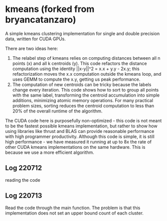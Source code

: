 kmeans (forked from bryancatanzaro)
======

A simple kmeans clustering implementation for single and
double precision data, written for CUDA GPUs.


There are two ideas here:

  1. The relabel step of kmeans relies on computing distances between
all n points (x) and all k centroids (y). This code refactors the distance
computation using the identity ||x-y||^2 = x.x + y.y - 2x.y; this
refactorization moves the x.x computation outside the kmeans loop, and
uses GEMM to compute the x.y, getting us peak performance. 
  2. The computation of new centroids can be tricky because the labels
change every iteration.  This code shows how to sort to group all points with
the same label, transforming the centroid accumulation into 
simple additions, minimizing atomic memory operations.  For many
practical problem sizes, sorting reduces the centroid computation to less
than 20% of the overall runtime of the algorithm.

The CUDA code here is purposefully non-optimized - this code is not
meant to be the fastest possible kmeans implementation, but rather to
show how using libraries like thrust and BLAS can provide reasonable
performance with high programmer productivity. Although this code is
simple, it is still high performance - we have measured it running at
up to 8x the rate of other CUDA kmeans implementations on the same
hardware. This is because we use a more efficient algorithm.

## Log 220712

reading the code

## Log 220713

Read the code through the main function. The problem is that this implementation does not set an upper bound count of each cluster.